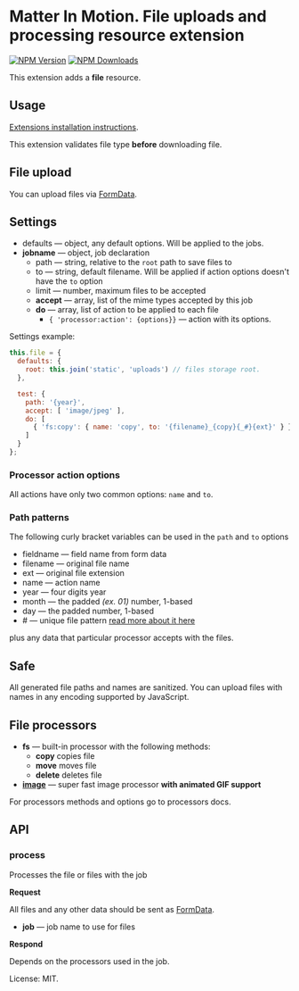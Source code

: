 # Matter In Motion. File uploads and processing resource extension

[![NPM Version](https://img.shields.io/npm/v/mm-file.svg?style=flat-square)](https://www.npmjs.com/package/mm-file)
[![NPM Downloads](https://img.shields.io/npm/dt/mm-file.svg?style=flat-square)](https://www.npmjs.com/package/mm-file)

This extension adds a __file__ resource.

## Usage

[Extensions installation instructions](https://github.com/matter-in-motion/mm/blob/master/docs/extensions.md).

This extension validates file type **before** downloading file.

## File upload

You can upload files via [FormData](https://developer.mozilla.org/en-US/docs/Web/API/FormData).

## Settings

* defaults — object, any default options. Will be applied to the jobs.
* **jobname** — object, job declaration
  - path — string, relative to the `root` path to save files to
  - to — string, default filename. Will be applied if action options doesn't have the `to` option
  - limit — number, maximum files to be accepted
  - **accept** — array, list of the mime types accepted by this job
  - **do** — array, list of action to be applied to each file
    + `{ 'processor:action': {options}}` — action with its options.

Settings example:

```js
this.file = {
  defaults: {
    root: this.join('static', 'uploads') // files storage root.
  },

  test: {
    path: '{year}',
    accept: [ 'image/jpeg' ],
    do: [
      { 'fs:copy': { name: 'copy', to: '{filename}_{copy}{_#}{ext}' } }
    ]
  }
};
```

### Processor action options

All actions have only two common options: `name` and `to`.

### Path patterns

The following curly bracket variables can be used in the `path` and `to` options

* fieldname — field name from form data
* filename — original file name
* ext — original file extension
* name — action name
* year — four digits year
* month —  the padded _(ex. 01)_ number, 1-based
* day —  the padded number, 1-based
* \# — unique file pattern [read more about it here](https://github.com/velocityzen/fsu)

plus any data that particular processor accepts with the files.

## Safe

All generated file paths and names are sanitized. You can upload files with names in any encoding supported by JavaScript.

## File processors

* __fs__ — built-in processor with the following methods:
  - __copy__ copies file
  - __move__ moves file
  - __delete__ deletes file
* __[image](https://github.com/matter-in-motion/mm-file-image)__ — super fast image processor __with animated GIF support__

For processors methods and options go to processors docs.

## API

### process

Processes the file or files with the job

**Request**

All files and any other data should be sent as [FormData](https://developer.mozilla.org/en-US/docs/Web/API/FormData).

* **job** — job name to use for files

**Respond**

Depends on the processors used in the job.

License: MIT.
